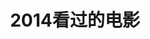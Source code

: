 ---
layout: movie
title: 2014看过的电影
category: 电影
tags: movie
keywords: movie
movies:
	- title: 亲爱的
      poster:
      directedBy:
      actor:
      category:
      publisher:
      language:
      initialReleaseDate:
      link:
      status:
      filmReview:
    - title: 超体
      poster:
      directedBy:
      actor:
      category:
      publisher:
      language:
      initialReleaseDate:
      link:
      status:
      filmReview:
    - title: 移动迷宫
      poster:
      directedBy:
      actor:
      category:
      publisher:
      language:
      initialReleaseDate:
      link:
      status:
      filmReview:
    - title: 明日边缘
      poster:
      directedBy:
      actor:
      category:
      publisher:
      language:
      initialReleaseDate:
      link:
      status:
      filmReview:
    - title: 绣春刀
      poster:
      directedBy:
      actor:
      category:
      publisher:
      language:
      initialReleaseDate:
      link:
      status:
      filmReview:
    - title: 一个人的武林
      poster:
      directedBy:
      actor:
      category:
      publisher:
      language:
      initialReleaseDate:
      link:
      status:
      filmReview:
    - title: 猩球崛起2
      poster:
      directedBy:
      actor:
      category:
      publisher:
      language:
      initialReleaseDate:
      link:
      status:
      filmReview:
    - title: X战警：逆转未来
      poster:
      directedBy:
      actor:
      category:
      publisher:
      language:
      initialReleaseDate:
      link:
      status:
      filmReview:
    - title: 撒娇女人最好命
      poster:
      directedBy:
      actor:
      category:
      publisher:
      language:
      initialReleaseDate:
      link:
      status:
      filmReview:
    - title: 黄金时代
      poster:
      directedBy:
      actor:
      category:
      publisher:
      language:
      initialReleaseDate:
      link:
      status:
      filmReview:
    - title: 露水红颜
      poster:
      directedBy:
      actor:
      category:
      publisher:
      language:
      initialReleaseDate:
      link:
      status:
      filmReview:
    - title: 痞子英雄2：黎明升起
      poster:
      directedBy:
      actor:
      category:
      publisher:
      language:
      initialReleaseDate:
      link:
      status:
      filmReview:
    - title: 后会无期
      poster:
      directedBy:
      actor:
      category:
      publisher:
      language:
      initialReleaseDate:
      link:
      status:
      filmReview:
    - title: 敢死队3：浴血任务
      poster:
      directedBy:
      actor:
      category:
      publisher:
      language:
      initialReleaseDate:
      link:
      status:
      filmReview:
    - title: 变形金刚4：绝迹重生
      poster:
      directedBy:
      actor:
      category:
      publisher:
      language:
      initialReleaseDate:
      link:
      status:
      filmReview:
    - title: 美国队长2
      poster:
      directedBy:
      actor:
      category:
      publisher:
      language:
      initialReleaseDate:
      link:
      status:
      filmReview:
    - title: 小时代3
      poster:
      directedBy:
      actor:
      category:
      publisher:
      language:
      initialReleaseDate:
      link:
      status:
      filmReview:
    - title: 分手大师
      poster:
      directedBy:
      actor:
      category:
      publisher:
      language:
      initialReleaseDate:
      link:
      status:
      filmReview:
    - title: 空中营救
      poster:
      directedBy:
      actor:
      category:
      publisher:
      language:
      initialReleaseDate:
      link:
      status:
      filmReview:
    - title: 沉睡魔咒
      poster:
      directedBy:
      actor:
      category:
      publisher:
      language:
      initialReleaseDate:
      link:
      status:
      filmReview:
    - title: 人类清除计划2：无政府状态
      poster:
      directedBy:
      actor:
      category:
      publisher:
      language:
      initialReleaseDate:
      link:
      status:
      filmReview:
    - title: 西游记之大闹天宫
      poster:
      directedBy:
      actor:
      category:
      publisher:
      language:
      initialReleaseDate:
      link:
      status:
      filmReview:
    - title: 机械战警
      poster:
      directedBy:
      actor:
      category:
      publisher:
      language:
      initialReleaseDate:
      link:
      status:
      filmReview:
    - title: 澳门风云
      poster:
      directedBy:
      actor:
      category:
      publisher:
      language:
      initialReleaseDate:
      link:
      status:
      filmReview:
    - title: 老男孩猛龙过江
      poster:
      directedBy:
      actor:
      category:
      publisher:
      language:
      initialReleaseDate:
      link:
      status:
      filmReview:
    - title: 别惹我
      poster:
      directedBy:
      actor:
      category:
      publisher:
      language:
      initialReleaseDate:
      link:
      status:
      filmReview:
    - title: 整容日记
      poster:
      directedBy:
      actor:
      category:
      publisher:
      language:
      initialReleaseDate:
      link:
      status:
      filmReview:
    - title: 超验骇客
      poster:
      directedBy:
      actor:
      category:
      publisher:
      language:
      initialReleaseDate:
      link:
      status:
      filmReview:
    - title: 窃听风云3
      poster:
      directedBy:
      actor:
      category:
      publisher:
      language:
      initialReleaseDate:
      link:
      status:
      filmReview:
    - title: 一生一世
      poster:
      directedBy:
      actor:
      category:
      publisher:
      language:
      initialReleaseDate:
      link:
      status:
      filmReview:
---